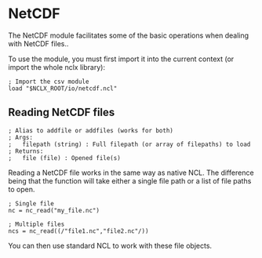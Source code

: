 # NetCDF

The NetCDF module facilitates some of the basic operations when dealing with NetCDF files..

To use the module, you must first import it into the current context (or import the whole nclx library):

```
; Import the csv module
load "$NCLX_ROOT/io/netcdf.ncl"
```

## Reading NetCDF files

```
; Alias to addfile or addfiles (works for both)
; Args:
;   filepath (string) : Full filepath (or array of filepaths) to load
; Returns:
;   file (file) : Opened file(s)
```

Reading a NetCDF file works in the same way as native NCL. The difference being that the function will take either a single file path or a list of file paths to open.

```
; Single file
nc = nc_read("my_file.nc")

; Multiple files
ncs = nc_read((/"file1.nc","file2.nc"/))
```

You can then use standard NCL to work with these file objects.
